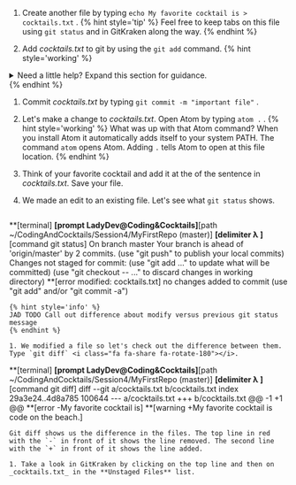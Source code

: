 1. Create another file by typing `echo My favorite cocktail is > cocktails.txt` <i class="fa fa-share fa-rotate-180"></i>.
   {% hint style='tip' %}
Feel free to keep tabs on this file using `git status` and in GitKraken along the way.
   {% endhint %}

1. Add _cocktails.txt_ to git by using the `git add` command. 
   {% hint style='working' %}
<details>
<summary>
Need a little help? Expand this section for guidance. 
</summary>
Type <code>git add cocktails.txt</code> <i class="fa fa-share fa-rotate-180"></i>.
</details>
   {% endhint %}

1. Commit _cocktails.txt_ by typing `git commit -m "important file"` <i class="fa fa-share fa-rotate-180"></i>.

1. Let's make a change to _cocktails.txt_. Open Atom by typing `atom .` <i class="fa fa-share fa-rotate-180"></i>.
   {% hint style='working' %}
What was up with that Atom command?
When you install Atom it automatically adds itself to your system PATH. The command `atom` opens Atom. Adding `.` tells Atom to open at this file location.
   {% endhint %}

1. Think of your favorite cocktail and add it at the of the sentence in _cocktails.txt_. Save your file. 

1. We made an edit to an existing file. Let's see what `git status` shows. 
   ```
**[terminal]
**[prompt LadyDev@Coding&Cocktails]**[path  ~/CodingAndCocktails/Session4/MyFirstRepo (master)]
**[delimiter λ ]**[command git status]
On branch master
Your branch is ahead of 'origin/master' by 2 commits.
  (use "git push" to publish your local commits)
Changes not staged for commit:
  (use "git add <file>..." to update what will be committed)
  (use "git checkout -- <file>..." to discard changes in working directory)
**[error    modified: cocktails.txt]
no changes added to commit (use "git add" and/or "git commit -a")

   ```
   {% hint style='info' %}
JAD TODO Call out difference about modify versus previous git status message
   {% endhint %}

1. We modified a file so let's check out the difference between them. Type `git diff` <i class="fa fa-share fa-rotate-180"></i>.
   ```
**[terminal]
**[prompt LadyDev@Coding&Cocktails]**[path  ~/CodingAndCocktails/Session4/MyFirstRepo (master)]
**[delimiter λ ]**[command git diff]
diff --git a/cocktails.txt b/cocktails.txt
index 29a3e24..4d8a785 100644
--- a/cocktails.txt
+++ b/cocktails.txt
@@ -1 +1 @@
**[error -My favorite cocktail is]
**[warning +My favorite cocktail is code on the beach.]

   ```
   Git diff shows us the difference in the files. The top line in red with the `-` in front of it shows the line removed. The second line with the `+` in front of it shows the line added.

1. Take a look in GitKraken by clicking on the top line and then on _cocktails.txt_ in the **Unstaged Files** list.

